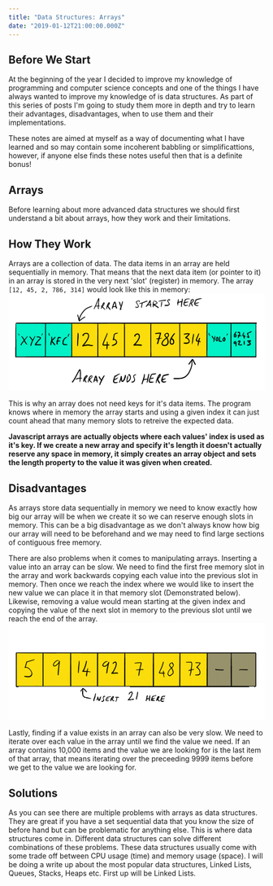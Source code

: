 ```yaml
---
title: "Data Structures: Arrays"
date: "2019-01-12T21:00:00.000Z"
---
```


## Before We Start
At the beginning of the year I decided to improve my knowledge of programming and computer science concepts and one of the things I have always wanted to improve my knowledge of is data structures. As part of this series of posts I'm going to study them more in depth and try to learn their advantages, disadvantages, when to use them and their implementations.

These notes are aimed at myself as a way of documenting what I have learned and so may contain some incoherent babbling or simplificattions, however, if anyone else finds these notes useful then that is a definite bonus!

## Arrays

Before learning about more advanced data structures we should first understand a bit about arrays, how they work and their limitations.

## How They Work

Arrays are a collection of data. The data items in an array are held sequentially in memory. That means that the next data item (or pointer to it) in an array is stored in the very next 'slot' (register) in memory. The array `[12, 45, 2, 786, 314]` would look like this in memory:
![Example of array in memory](./array_example.png)

This is why an array does not need keys for it's data items. The program knows where in memory the array starts and using a given index it can just count ahead that many memory slots to retreive the expected data.

**Javascript arrays are actually objects where each values' index is used as it's key. If we create a new array and specify it's length it doesn't actually reserve any space in memory, it simply creates an array object and sets the length property to the value it was given when created.**

## Disadvantages

As arrays store data sequentially in memory we need to know exactly how big our array will be when we create it so we can reserve enough slots in memory. This can be a big disadvantage as we don't always know how big our array will need to be beforehand and we may need to find large sections of contiguous free memory.

There are also problems when it comes to manipulating arrays. Inserting a value into an array can be slow. We need to find the first free memory slot in the array and work backwards copying each value into the previous slot in memory. Then once we reach the index where we would like to insert the new value we can place it in that memory slot (Demonstrated below). Likewise, removing a value would mean starting at the given index and copying the value of the next slot in memory to the previous slot until we reach the end of the array.
![Example of inserting a value into an array in memory](./arrayInsert.gif)

Lastly, finding if a value exists in an array can also be very slow. We need to iterate over each value in the array until we find the value we need. If an array contains 10,000 items and the value we are looking for is the last item of that array, that means iterating over the preceeding 9999 items before we get to the value we are looking for.

## Solutions
As you can see there are multiple problems with arrays as data structures. They are great if you have a set sequential data that you know the size of before hand but can be problematic for anything else. This is where data structures come in. Different data structures can solve different combinations of these problems. These data structures usually come with some trade off between CPU usage (time) and memory usage (space). I will be doing a write up about the most popular data structures, Linked Lists, Queues, Stacks, Heaps etc. First up will be Linked Lists.